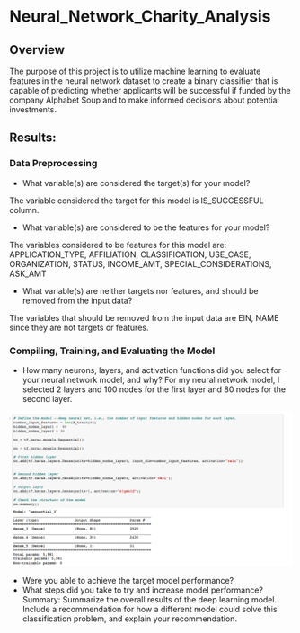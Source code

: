 # Neural_Network_Charity_Analysis

## Overview

The purpose of this project is to utilize machine learning to evaluate features in the neural network dataset to create a binary classifier that is capable of predicting whether applicants will be successful if funded by the company Alphabet Soup and to make informed decisions about potential investments. 

## Results: 
### Data Preprocessing
- What variable(s) are considered the target(s) for your model?

The variable considered the target for this model is IS_SUCCESSFUL column.

- What variable(s) are considered to be the features for your model?

The variables considered to be features for this model are: APPLICATION_TYPE, AFFILIATION, CLASSIFICATION, USE_CASE, ORGANIZATION, 
STATUS, INCOME_AMT, SPECIAL_CONSIDERATIONS, ASK_AMT

- What variable(s) are neither targets nor features, and should be removed from the input data?

The variables that should be removed from the input data are EIN, NAME since they are not targets or features. 


### Compiling, Training, and Evaluating the Model

- How many neurons, layers, and activation functions did you select for your neural network model, and why?
For my neural network model, I selected 2 layers and 100 nodes for the first layer and 80 nodes for the second layer. 

![alt_text](https://github.com/NassimNatA/Neural_Network_Charity_Analysis/blob/main/Screen%20Shot%202021-01-10%20at%202.09.08%20PM.png)
- Were you able to achieve the target model performance?
- What steps did you take to try and increase model performance?
Summary: Summarize the overall results of the deep learning model. Include a recommendation for how a different model could solve this classification problem, and explain your recommendation.

